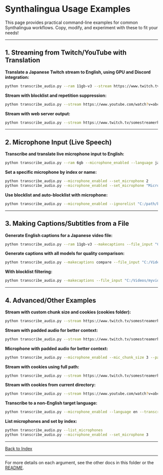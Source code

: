 # Synthalingua Usage Examples

This page provides practical command-line examples for common Synthalingua workflows. Copy, modify, and experiment with these to fit your needs!

---

## 1. Streaming from Twitch/YouTube with Translation
**Translate a Japanese Twitch stream to English, using GPU and Discord integration:**
```sh
python transcribe_audio.py --ram 11gb-v3 --stream https://www.twitch.tv/somestreamerhere --stream_language Japanese --stream_translate --discord_webhook "https://discord.com/api/webhooks/1234567890/1234567890" --device cuda
```

**Stream with blocklist and repetition suppression:**
```sh
python transcribe_audio.py --stream https://www.youtube.com/watch?v=abc123 --stream_language Japanese --stream_translate --ignorelist "C:/path/blacklist.txt" --auto_blocklist --condition_on_previous_text
```

**Stream with web server output:**
```sh
python transcribe_audio.py --stream https://www.twitch.tv/somestreamerhere --stream_language Japanese --stream_translate --portnumber 8080
```

---

## 2. Microphone Input (Live Speech)
**Transcribe and translate live microphone input to English:**
```sh
python transcribe_audio.py --ram 6gb --microphone_enabled --language ja --translate --device cuda
```

**Set a specific microphone by index or name:**
```sh
python transcribe_audio.py --microphone_enabled --set_microphone 2
python transcribe_audio.py --microphone_enabled --set_microphone "Microphone (Realtek USB2.0 Audi)"
```

**Use blocklist and auto-blocklist with microphone:**
```sh
python transcribe_audio.py --microphone_enabled --ignorelist "C:/path/blacklist.txt" --auto_blocklist --condition_on_previous_text
```

---

## 3. Making Captions/Subtitles from a File
**Generate English captions for a Japanese video file:**
```sh
python transcribe_audio.py --ram 11gb-v3 --makecaptions --file_input "C:/Videos/myvideo.mp4" --file_output "C:/Videos/captions" --file_output_name "myvideo_captions" --language Japanese --device cuda
```

**Generate captions with all models for quality comparison:**
```sh
python transcribe_audio.py --makecaptions compare --file_input "C:/Videos/myvideo.mp4" --file_output "C:/Videos/captions" --file_output_name "myvideo_captions" --language Japanese --device cuda
```

**With blocklist filtering:**
```sh
python transcribe_audio.py --makecaptions --file_input "C:/Videos/myvideo.mp4" --file_output "C:/Videos/captions" --file_output_name "myvideo_captions" --ignorelist "C:/path/blacklist.txt"
```

---

## 4. Advanced/Other Examples
**Stream with custom chunk size and cookies (cookies folder):**
```sh
python transcribe_audio.py --stream https://www.twitch.tv/somestreamerhere --stream_chunks 3 --cookies twitch
```

**Stream with padded audio for better context:**
```sh
python transcribe_audio.py --stream https://www.twitch.tv/somestreamerhere --stream_chunks 4 --paddedaudio 1
```

**Microphone with padded audio for better context:**
```sh
python transcribe_audio.py --microphone_enabled --mic_chunk_size 3 --paddedaudio 1
```

**Stream with cookies using full path:**
```sh
python transcribe_audio.py --stream https://www.twitch.tv/somestreamerhere --cookies "C:\path\to\my\twitch_cookies.txt"
```

**Stream with cookies from current directory:**
```sh
python transcribe_audio.py --stream https://www.youtube.com/watch?v=abc123 --cookies youtube.txt
```

**Transcribe to a non-English target language:**
```sh
python transcribe_audio.py --microphone_enabled --language en --transcribe --target_language es
```

**List microphones and set by index:**
```sh
python transcribe_audio.py --list_microphones
python transcribe_audio.py --microphone_enabled --set_microphone 3
```

---
[Back to Index](./index.md)

---

For more details on each argument, see the other docs in this folder or the [README](../README.md).
